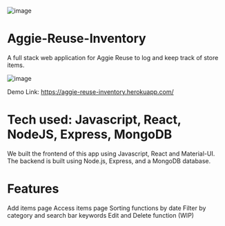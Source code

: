 ![image](https://github.com/zhxu33/Aggie-Reuse-Inventory/assets/77419802/9b58f623-b123-4bfe-8849-f6428719d6b7)
# Aggie-Reuse-Inventory
A full stack web application for Aggie Reuse to log and keep track of store items.

![image](https://github.com/zhxu33/Aggie-Reuse-Inventory/assets/77419802/609d7538-0a80-428a-9a14-f7c35f6eb0aa)

Demo Link: https://aggie-reuse-inventory.herokuapp.com/

# Tech used: Javascript, React, NodeJS, Express, MongoDB
We built the frontend of this app using Javascript, React and Material-UI. The backend is built using Node.js, Express, and a MongoDB database.

# Features
Add items page
Access items page 
Sorting functions by date
Filter by category and search bar keywords
Edit and Delete function (WIP)




